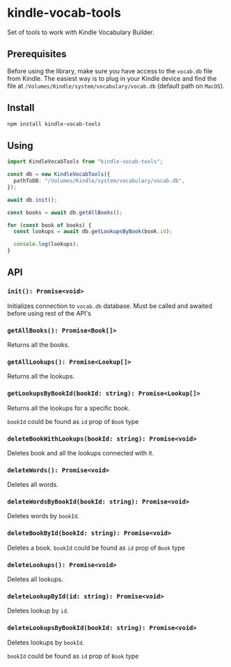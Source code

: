 # kindle-vocab-tools

Set of tools to work with Kindle Vocabulary Builder.

## Prerequisites

Before using the library, make sure you have access to the `vocab.db` file from Kindle. The easiest way is to plug in your Kindle device and find the file at `/Volumes/Kindle/system/vocabulary/vocab.db` (default path on `MacOS`).

## Install

```bash
npm install kindle-vocab-tools
```

## Using

```typescript
import KindleVocabTools from "kindle-vocab-tools";

const db = new KindleVocabTools({
  pathToDB: "/Volumes/Kindle/system/vocabulary/vocab.db",
});

await db.init();

const books = await db.getAllBooks();

for (const book of books) {
  const lookups = await db.getLookupsByBook(book.id);

  console.log(lookups);
}
```

## API

### `init(): Promise<void>`

Initializes connection to `vocab.db` database.
Must be called and awaited before using rest of the API's

### `getAllBooks(): Promise<Book[]>`

Returns all the books.

### `getAllLookups(): Promise<Lookup[]>`

Returns all the lookups.

### `getLookupsByBookId(bookId: string): Promise<Lookup[]>`

Returns all the lookups for a specific book.

`bookId` could be found as `id` prop of `Book` type

### `deleteBookWithLookups(bookId: string): Promise<void>`

Deletes book and all the lookups connected with it.

### `deleteWords(): Promise<void>`

Deletes all words.

### `deleteWordsByBookId(bookId: string): Promise<void>`

Deletes words by `bookId`.

### `deleteBookById(bookId: string): Promise<void>`

Deletes a book.
`bookId` could be found as `id` prop of `Book` type

### `deleteLookups(): Promise<void>`

Deletes all lookups.

### `deleteLookupById(id: string): Promise<void>`

Deletes lookup by `id`.

### `deleteLookupsByBookId(bookId: string): Promise<void>`

Deletes lookups by `bookId`.

`bookId` could be found as `id` prop of `Book` type
